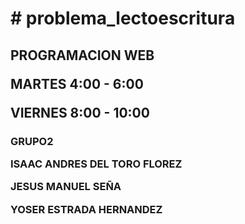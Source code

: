 <!DOCTYPE html>
<html lang="en">

<body>
<h1>
  <p># problema_lectoescritura</p>
  

<h2>  
  <p>PROGRAMACION WEB</p>
  <p>MARTES 4:00 - 6:00</p>
  <p>VIERNES 8:00 - 10:00</p>
</h2>

<h3>
  <p>GRUPO2</p>

  <p>ISAAC ANDRES DEL TORO FLOREZ</p>
  <p>JESUS MANUEL SEÑA</p>
  <p>YOSER ESTRADA HERNANDEZ</p>
</h3>

</body>
</html>
